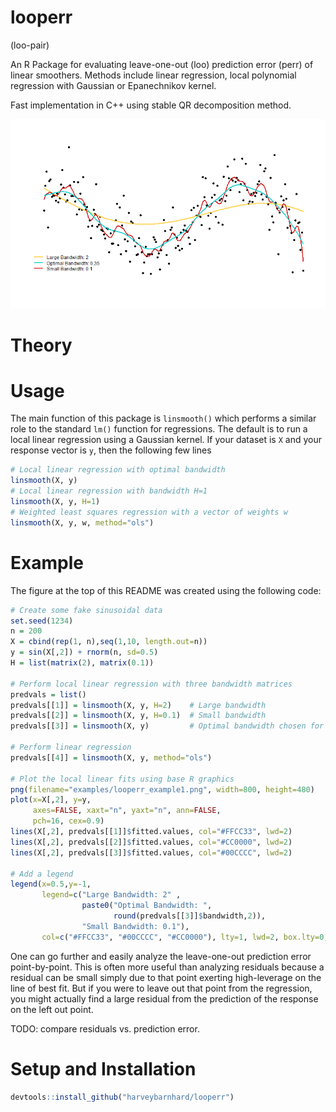 # looperr
(loo-pair)

An R Package for evaluating leave-one-out (loo) prediction error (perr)
of linear smoothers.
Methods include linear regression, local polynomial regression
with Gaussian or Epanechnikov kernel.

Fast implementation in C++ using stable QR decomposition method.

![](examples/looperr_example1.png)

# Theory

# Usage
The main function of this package is `linsmooth()` which
performs a similar role to the standard `lm()` function for
regressions. The default is to run a local linear regression using
a Gaussian kernel. If your dataset is `X` and your response vector is `y`,
then the following few lines 

```r
# Local linear regression with optimal bandwidth
linsmooth(X, y)
# Local linear regression with bandwidth H=1
linsmooth(X, y, H=1)
# Weighted least squares regression with a vector of weights w
linsmooth(X, y, w, method="ols")
```

# Example

The figure at the top of this README was created using the following code:

```r
# Create some fake sinusoidal data
set.seed(1234)
n = 200
X = cbind(rep(1, n),seq(1,10, length.out=n))
y = sin(X[,2]) + rnorm(n, sd=0.5)
H = list(matrix(2), matrix(0.1))

# Perform local linear regression with three bandwidth matrices
predvals = list()
predvals[[1]] = linsmooth(X, y, H=2)    # Large bandwidth
predvals[[2]] = linsmooth(X, y, H=0.1)  # Small bandwidth
predvals[[3]] = linsmooth(X, y)         # Optimal bandwidth chosen for us

# Perform linear regression
predvals[[4]] = linsmooth(X, y, method="ols")

# Plot the local linear fits using base R graphics
png(filename="examples/looperr_example1.png", width=800, height=480)
plot(x=X[,2], y=y,
     axes=FALSE, xaxt="n", yaxt="n", ann=FALSE,
     pch=16, cex=0.9)
lines(X[,2], predvals[[1]]$fitted.values, col="#FFCC33", lwd=2)
lines(X[,2], predvals[[2]]$fitted.values, col="#CC0000", lwd=2)
lines(X[,2], predvals[[3]]$fitted.values, col="#00CCCC", lwd=2)

# Add a legend
legend(x=0.5,y=-1,
       legend=c("Large Bandwidth: 2" ,
                paste0("Optimal Bandwidth: ",
                       round(predvals[[3]]$bandwidth,2)),
                "Small Bandwidth: 0.1"),
       col=c("#FFCC33", "#00CCCC", "#CC0000"), lty=1, lwd=2, box.lty=0, bg=NA)
```

One can go further and easily analyze the leave-one-out prediction error point-by-point.
This is often more useful than analyzing residuals because a residual can be small
simply due to that point exerting high-leverage on the line of best fit. But
if you were to leave out that point from the regression, you might actually find
a large residual from the prediction of the response on the left out point.

TODO: compare residuals vs. prediction error.

# Setup and Installation

```r
devtools::install_github("harveybarnhard/looperr")
```
